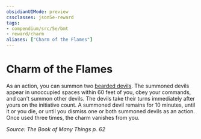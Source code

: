 ```yaml
---
obsidianUIMode: preview
cssclasses: json5e-reward
tags:
- compendium/src/5e/bmt
- reward/charm
aliases: ["Charm of the Flames"]
---
```

# Charm of the Flames

As an action, you can summon two [bearded devils](z_compendium/bestiary/fiend/bearded-devil.md). The summoned devils appear in unoccupied spaces within 60 feet of you, obey your commands, and can't summon other devils. The devils take their turns immediately after yours on the initiative count. A summoned devil remains for 10 minutes, until it or you die, or until you dismiss one or both summoned devils as an action. Once used three times, the charm vanishes from you.

*Source: The Book of Many Things p. 62*